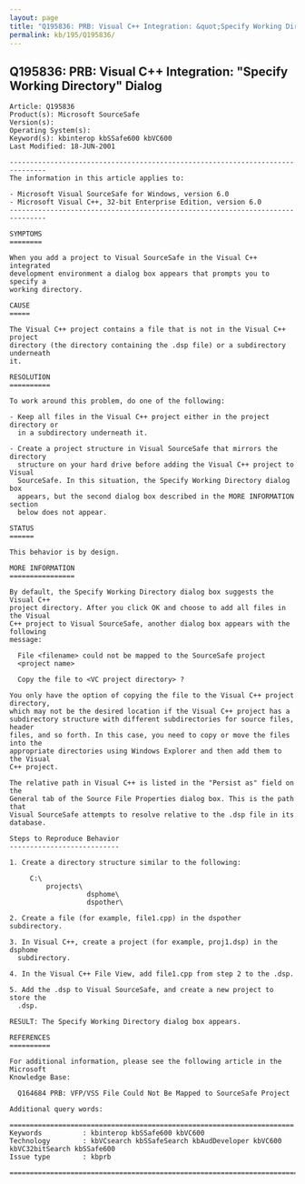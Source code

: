 ```yaml
---
layout: page
title: "Q195836: PRB: Visual C++ Integration: &quot;Specify Working Directory&quot; Dialog"
permalink: kb/195/Q195836/
---
```


## Q195836: PRB: Visual C++ Integration: &quot;Specify Working Directory&quot; Dialog

	Article: Q195836
	Product(s): Microsoft SourceSafe
	Version(s): 
	Operating System(s): 
	Keyword(s): kbinterop kbSSafe600 kbVC600
	Last Modified: 18-JUN-2001
	
	-------------------------------------------------------------------------------
	The information in this article applies to:
	
	- Microsoft Visual SourceSafe for Windows, version 6.0 
	- Microsoft Visual C++, 32-bit Enterprise Edition, version 6.0 
	-------------------------------------------------------------------------------
	
	SYMPTOMS
	========
	
	When you add a project to Visual SourceSafe in the Visual C++ integrated
	development environment a dialog box appears that prompts you to specify a
	working directory.
	
	CAUSE
	=====
	
	The Visual C++ project contains a file that is not in the Visual C++ project
	directory (the directory containing the .dsp file) or a subdirectory underneath
	it.
	
	RESOLUTION
	==========
	
	To work around this problem, do one of the following:
	
	- Keep all files in the Visual C++ project either in the project directory or
	  in a subdirectory underneath it.
	
	- Create a project structure in Visual SourceSafe that mirrors the directory
	  structure on your hard drive before adding the Visual C++ project to Visual
	  SourceSafe. In this situation, the Specify Working Directory dialog box
	  appears, but the second dialog box described in the MORE INFORMATION section
	  below does not appear.
	
	STATUS
	======
	
	This behavior is by design.
	
	MORE INFORMATION
	================
	
	By default, the Specify Working Directory dialog box suggests the Visual C++
	project directory. After you click OK and choose to add all files in the Visual
	C++ project to Visual SourceSafe, another dialog box appears with the following
	message:
	
	  File <filename> could not be mapped to the SourceSafe project
	  <project name>
	
	  Copy the file to <VC project directory> ?
	
	You only have the option of copying the file to the Visual C++ project directory,
	which may not be the desired location if the Visual C++ project has a
	subdirectory structure with different subdirectories for source files, header
	files, and so forth. In this case, you need to copy or move the files into the
	appropriate directories using Windows Explorer and then add them to the Visual
	C++ project.
	
	The relative path in Visual C++ is listed in the "Persist as" field on the
	General tab of the Source File Properties dialog box. This is the path that
	Visual SourceSafe attempts to resolve relative to the .dsp file in its
	database.
	
	Steps to Reproduce Behavior
	---------------------------
	
	1. Create a directory structure similar to the following:
	
	     C:\ 
	         projects\ 
	                   dsphome\ 
	                   dspother\ 
	
	2. Create a file (for example, file1.cpp) in the dspother subdirectory.
	
	3. In Visual C++, create a project (for example, proj1.dsp) in the dsphome
	  subdirectory.
	
	4. In the Visual C++ File View, add file1.cpp from step 2 to the .dsp.
	
	5. Add the .dsp to Visual SourceSafe, and create a new project to store the
	  .dsp.
	
	RESULT: The Specify Working Directory dialog box appears.
	
	REFERENCES
	==========
	
	For additional information, please see the following article in the Microsoft
	Knowledge Base:
	
	  Q164684 PRB: VFP/VSS File Could Not Be Mapped to SourceSafe Project
	
	Additional query words:
	
	======================================================================
	Keywords          : kbinterop kbSSafe600 kbVC600 
	Technology        : kbVCsearch kbSSafeSearch kbAudDeveloper kbVC600 kbVC32bitSearch kbSSafe600
	Issue type        : kbprb
	
	=============================================================================
	
